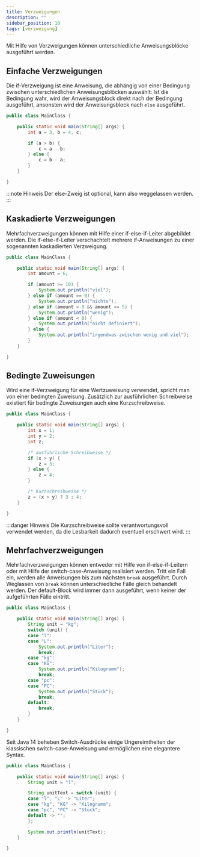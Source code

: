 ```yaml
---
title: Verzweigungen
description: ""
sidebar_position: 10
tags: [verzweigung]
---
```


Mit Hilfe von Verzweigungen können unterschiedliche Anweisungsblöcke ausgeführt werden.

## Einfache Verzweigungen
Die if-Verzweigung ist eine Anweisung, die abhängig von einer Bedingung zwischen unterschiedlichen Anweisungsblöcken auswählt: Ist die Bedingung wahr, wird der Anweisungsblock direkt nach der Bedingung ausgeführt, ansonsten wird der Anweisungsblock nach `else` 
ausgeführt.

```java
public class MainClass {

    public static void main(String[] args) {
        int a = 3, b = 4, c;

        if (a > b) {
            c = a - b;
        } else {
            c = b - a;
        }
    }

}
```

:::note Hinweis
Der else-Zweig ist optional, kann also weggelassen werden.
:::

## Kaskadierte Verzweigungen
Mehrfachverzweigungen können mit Hilfe einer if-else-if-Leiter abgebildet werden. Die if-else-if-Leiter verschachtelt mehrere if-Anweisungen zu einer sogenannten kaskadierten Verzweigung.

```java
public class MainClass {

    public static void main(String[] args) {
        int amount = 6;

        if (amount >= 10) {
            System.out.println("viel");
        } else if (amount == 0) {
            System.out.println("nichts");
        } else if (amount > 0 && amount <= 5) {
            System.out.println("wenig");
        } else if (amount < 0) {
            System.out.println("nicht definiert");
        } else {
            System.out.println("irgendwas zwischen wenig und viel");
        }
    }

}
```

## Bedingte Zuweisungen
Wird eine if-Verzweigung für eine Wertzuweisung verwendet, spricht man von einer bedingten Zuweisung. Zusätzlich zur ausführlichen Schreibweise existiert für bedingte Zuweisungen auch eine Kurzschreibweise. 

```java
public class MainClass {

    public static void main(String[] args) {
        int x = 1;
        int y = 2;
        int z;

        /* ausführliche Schreibweise */
        if (x > y) {
            z = 3;
        } else {
            z = 4;
        }

        /* Kurzschreibweise */
        z = (x > y) ? 3 : 4;
    }

}
```

:::danger Hinweis
Die Kurzschreibweise sollte verantwortungsvoll verwendet werden, da die Lesbarkeit dadurch eventuell erschwert wird.
:::

## Mehrfachverzweigungen
Mehrfachverzweigungen können entweder mit Hilfe von if-else-if-Leitern oder mit Hilfe der switch-case-Anweisung realisiert werden. Tritt ein Fall ein, werden alle Anweisungen bis zum nächsten `break` ausgeführt. Durch Weglassen von `break` können 
unterschiedliche Fälle gleich behandelt werden. Der default-Block wird immer dann ausgeführt, wenn keiner der aufgeführten Fälle eintritt.

```java
public class MainClass {

    public static void main(String[] args) {
        String unit = "kg";
        switch (unit) {
        case "l":
        case "L":
            System.out.println("Liter");
            break;
        case "kg":
        case "KG":
            System.out.println("Kilogramm");
            break;
        case "pc":
        case "PC":
            System.out.println("Stück");
            break;
        default:
            break;
        }
    }

}
```

Seit Java 14 beheben Switch-Ausdrücke einige Ungereimtheiten der klassischen switch-case-Anweisung und ermöglichen eine elegantere Syntax.

```java
public class MainClass {

    public static void main(String[] args) {
        String unit = "l";

        String unitText = switch (unit) {
        case "l", "L" -> "Liter";
        case "kg", "KG" -> "Kilogramm";
        case "pc", "PC" -> "Stück";
        default -> "";
        };

        System.out.println(unitText);
    }

}
```
